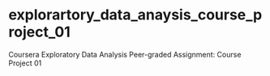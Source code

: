 # explorartory_data_anaysis_course_project_01
Coursera Exploratory Data Analysis Peer-graded Assignment: Course Project 01
